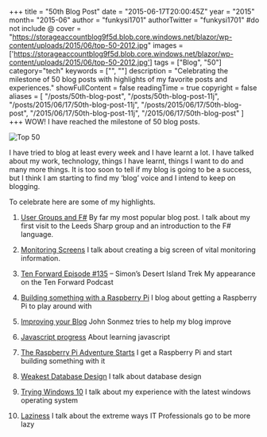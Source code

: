 +++
title = "50th Blog Post"
date = "2015-06-17T20:00:45Z"
year = "2015"
month= "2015-06"
author = "funkysi1701"
authorTwitter = "funkysi1701" #do not include @
cover = "https://storageaccountblog9f5d.blob.core.windows.net/blazor/wp-content/uploads/2015/06/top-50-2012.jpg"
images = ['https://storageaccountblog9f5d.blob.core.windows.net/blazor/wp-content/uploads/2015/06/top-50-2012.jpg']
tags = ["Blog", "50"]
category="tech"
keywords = ["", ""]
description = "Celebrating the milestone of 50 blog posts with highlights of my favorite posts and experiences."
showFullContent = false
readingTime = true
copyright = false
aliases = [
    "/posts/50th-blog-post",
    "/posts/50th-blog-post-11j",
    "/posts/2015/06/17/50th-blog-post-11j",
    "/posts/2015/06/17/50th-blog-post",
    "/2015/06/17/50th-blog-post-11j",
    "/2015/06/17/50th-blog-post"
]
+++
WOW! I have reached the milestone of 50 blog posts.

![Top 50](https://storageaccountblog9f5d.blob.core.windows.net/blazor/wp-content/uploads/2015/06/top-50-2012.jpg)

I have tried to blog at least every week and I have learnt a lot. I have talked about my work, technology, things I have learnt, things I want to do and many more things. It is too soon to tell if my blog is going to be a success, but I think I am starting to find my ‘blog’ voice and I intend to keep on blogging.

To celebrate here are some of my highlights.

1) [User Groups and F#](https://www.funkysi1701.com/2015/05/30/user-groups-and-f/) By far my most popular blog post. I talk about my first visit to the Leeds Sharp group and an introduction to the F# language.

2) [Monitoring Screens](https://www.funkysi1701.com/2015/03/25/monitoring-screens/) I talk about creating a big screen of vital monitoring information.

3) [Ten Forward Episode #135](https://www.funkysi1701.com/2015/02/13/ten-forward-episode-135-anti-firbob-is-back-or-simons-desert-island-trek/) – Simon’s Desert Island Trek My appearance on the Ten Forward Podcast

4) [Building something with a Raspberry Pi](https://www.funkysi1701.com/2015/04/05/building-something-with-a-raspberry-pi/) I blog about getting a Raspberry Pi to play around with

5) [Improving your Blog](https://www.funkysi1701.com/2015/02/23/improving-your-blog/) John Sonmez tries to help my blog improve

6) [Javascript progress](https://www.funkysi1701.com/2015/01/16/javascript-progress/) About learning javascript

7) [The Raspberry Pi Adventure Starts](https://www.funkysi1701.com/2015/04/11/the-raspberry-pi-adventure-starts/) I get a Raspberry Pi and start building something with it

8) [Weakest Database Design](https://www.funkysi1701.com/2015/04/21/weakest-database-design/) I talk about database design

9) [Trying Windows 10](https://www.funkysi1701.com/2015/05/17/trying-windows-10/) I talk about my experience with the latest windows operating system

10) [Laziness](https://www.funkysi1701.com/2015/02/04/laziness/) I talk about the extreme ways IT Professionals go to be more lazy